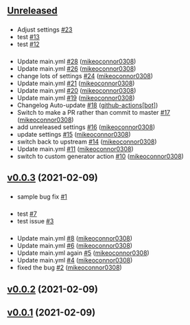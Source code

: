 #

## [Unreleased](https://github.com/mikeoconnor0308/changelog-generator-test/tree/HEAD)

###

- Adjust settings [\#23](https://github.com/mikeoconnor0308/changelog-generator-test/issues/23)
- test [\#13](https://github.com/mikeoconnor0308/changelog-generator-test/issues/13)
- test [\#12](https://github.com/mikeoconnor0308/changelog-generator-test/issues/12)

###

- Update main.yml [\#28](https://github.com/mikeoconnor0308/changelog-generator-test/pull/28) ([mikeoconnor0308](https://github.com/mikeoconnor0308))
- Update main.yml [\#26](https://github.com/mikeoconnor0308/changelog-generator-test/pull/26) ([mikeoconnor0308](https://github.com/mikeoconnor0308))
- change lots of settings [\#24](https://github.com/mikeoconnor0308/changelog-generator-test/pull/24) ([mikeoconnor0308](https://github.com/mikeoconnor0308))
- Update main.yml [\#21](https://github.com/mikeoconnor0308/changelog-generator-test/pull/21) ([mikeoconnor0308](https://github.com/mikeoconnor0308))
- Update main.yml [\#20](https://github.com/mikeoconnor0308/changelog-generator-test/pull/20) ([mikeoconnor0308](https://github.com/mikeoconnor0308))
- Update main.yml [\#19](https://github.com/mikeoconnor0308/changelog-generator-test/pull/19) ([mikeoconnor0308](https://github.com/mikeoconnor0308))
- Changelog Auto-update [\#18](https://github.com/mikeoconnor0308/changelog-generator-test/pull/18) ([github-actions[bot]](https://github.com/apps/github-actions))
- Switch to make a PR rather than commit to master [\#17](https://github.com/mikeoconnor0308/changelog-generator-test/pull/17) ([mikeoconnor0308](https://github.com/mikeoconnor0308))
- add unreleased settings [\#16](https://github.com/mikeoconnor0308/changelog-generator-test/pull/16) ([mikeoconnor0308](https://github.com/mikeoconnor0308))
- update settings [\#15](https://github.com/mikeoconnor0308/changelog-generator-test/pull/15) ([mikeoconnor0308](https://github.com/mikeoconnor0308))
- switch back to upstream [\#14](https://github.com/mikeoconnor0308/changelog-generator-test/pull/14) ([mikeoconnor0308](https://github.com/mikeoconnor0308))
- Update main.yml [\#11](https://github.com/mikeoconnor0308/changelog-generator-test/pull/11) ([mikeoconnor0308](https://github.com/mikeoconnor0308))
- switch to custom generator action [\#10](https://github.com/mikeoconnor0308/changelog-generator-test/pull/10) ([mikeoconnor0308](https://github.com/mikeoconnor0308))

## [v0.0.3](https://github.com/mikeoconnor0308/changelog-generator-test/tree/v0.0.3) (2021-02-09)

###

- sample bug fix [\#1](https://github.com/mikeoconnor0308/changelog-generator-test/issues/1)

###

- test [\#7](https://github.com/mikeoconnor0308/changelog-generator-test/issues/7)
- test issue [\#3](https://github.com/mikeoconnor0308/changelog-generator-test/issues/3)

###

- Update main.yml [\#8](https://github.com/mikeoconnor0308/changelog-generator-test/pull/8) ([mikeoconnor0308](https://github.com/mikeoconnor0308))
- Update main.yml [\#6](https://github.com/mikeoconnor0308/changelog-generator-test/pull/6) ([mikeoconnor0308](https://github.com/mikeoconnor0308))
- Update main.yml again [\#5](https://github.com/mikeoconnor0308/changelog-generator-test/pull/5) ([mikeoconnor0308](https://github.com/mikeoconnor0308))
- Update main.yml [\#4](https://github.com/mikeoconnor0308/changelog-generator-test/pull/4) ([mikeoconnor0308](https://github.com/mikeoconnor0308))
- fixed the bug [\#2](https://github.com/mikeoconnor0308/changelog-generator-test/pull/2) ([mikeoconnor0308](https://github.com/mikeoconnor0308))

## [v0.0.2](https://github.com/mikeoconnor0308/changelog-generator-test/tree/v0.0.2) (2021-02-09)

## [v0.0.1](https://github.com/mikeoconnor0308/changelog-generator-test/tree/v0.0.1) (2021-02-09)



